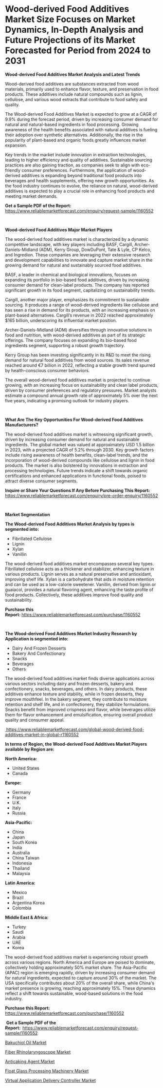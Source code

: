 <p><h1>Wood-derived Food Additives Market Size Focuses on Market Dynamics, In-Depth Analysis and Future Projections of its Market Forecasted for Period from 2024 to 2031</h1></p><p><strong>Wood-derived Food Additives Market Analysis and Latest Trends</strong></p>
<p><p>Wood-derived food additives are substances extracted from wood materials, primarily used to enhance flavor, texture, and preservation in food products. These additives include natural compounds such as lignin, cellulose, and various wood extracts that contribute to food safety and quality.</p><p>The Wood-derived Food Additives Market is expected to grow at a CAGR of 9.9% during the forecast period, driven by increasing consumer demand for natural and natural-based ingredients in food processing. Growing awareness of the health benefits associated with natural additives is fueling their adoption over synthetic alternatives. Additionally, the rise in the popularity of plant-based and organic foods greatly influences market expansion.</p><p>Key trends in the market include innovation in extraction technologies, leading to higher efficiency and quality of additives. Sustainable sourcing practices are also gaining traction, as companies seek to align with eco-friendly consumer preferences. Furthermore, the application of wood-derived additives is expanding beyond traditional food products into beverages and health supplements, offering new growth opportunities. As the food industry continues to evolve, the reliance on natural, wood-derived additives is expected to play a crucial role in enhancing food products and meeting market demands.</p></p>
<p><strong>Get a Sample PDF of the Report:&nbsp;</strong> <a href="https://www.reliablemarketforecast.com/enquiry/request-sample/1160552?utm_campaign=1110&utm_medium=2&utm_source=Github&utm_content=ia&utm_term=05122024&utm_id=wood-derived-food-additives">https://www.reliablemarketforecast.com/enquiry/request-sample/1160552</a></p>
<p>&nbsp;</p>
<p><strong>Wood-derived Food Additives Major Market Players</strong></p>
<p><p>The wood-derived food additives market is characterized by a dynamic competitive landscape, with key players including BASF, Cargill, Archer-Daniels-Midland (ADM), Kerry Group, DowDuPont, Tate & Lyle, CP Kelco, and Ingredion. These companies are leveraging their extensive research and development capabilities to innovate and capture market share in the growing demand for natural and sustainably sourced food additives.</p><p>BASF, a leader in chemical and biological innovations, focuses on expanding its portfolio in bio-based food additives, driven by increasing consumer demand for clean-label products. The company has reported significant growth in its food segment, capitalizing on sustainability trends.</p><p>Cargill, another major player, emphasizes its commitment to sustainable sourcing. It produces a range of wood-derived ingredients like cellulose and has seen a rise in demand for its products, with an increasing emphasis on plant-based alternatives. Cargill’s revenue in 2022 reached approximately $165 billion, underscoring its influential market position.</p><p>Archer-Daniels-Midland (ADM) diversifies through innovative solutions in food and nutrition, with wood-derived additives as part of its strategic offerings. The company focuses on expanding its bio-based food ingredients segment, supporting a robust growth trajectory.</p><p>Kerry Group has been investing significantly in its R&D to meet the rising demand for natural food additives from wood sources. Its sales revenue reached around €7 billion in 2022, reflecting a stable growth trend spurred by health-conscious consumer behaviors.</p><p>The overall wood-derived food additives market is projected to continue growing, with an increasing focus on sustainability and clean label products, driven by consumer preferences and regulatory pressures. Market analysts estimate a compound annual growth rate of approximately 5% over the next five years, indicating a promising outlook for industry players.</p></p>
<p>&nbsp;</p>
<p><strong>What Are The Key Opportunities For Wood-derived Food Additives Manufacturers?</strong></p>
<p><p>The wood-derived food additives market is witnessing significant growth, driven by increasing consumer demand for natural and sustainable ingredients. The global market was valued at approximately USD 1.5 billion in 2023, with a projected CAGR of 5.2% through 2030. Key growth factors include rising awareness of health benefits, clean-label trends, and the incorporation of wood-derived compounds like cellulose and lignin in food products. The market is also bolstered by innovations in extraction and processing technologies. Future trends indicate a shift towards organic certifications and enhanced applications in functional foods, poised to attract diverse consumer segments.</p></p>
<p><strong>Inquire or Share Your Questions If Any Before Purchasing This Report:</strong> <a href="https://www.reliablemarketforecast.com/enquiry/pre-order-enquiry/1160552?utm_campaign=1110&utm_medium=2&utm_source=Github&utm_content=ia&utm_term=05122024&utm_id=wood-derived-food-additives">https://www.reliablemarketforecast.com/enquiry/pre-order-enquiry/1160552</a></p>
<p>&nbsp;</p>
<p><strong>Market Segmentation</strong></p>
<p><strong>The Wood-derived Food Additives Market Analysis by types is segmented into:</strong></p>
<p><ul><li>Fibrillated Cellulose</li><li>Lignin</li><li>Xylan</li><li>Vanillin</li></ul></p>
<p><p>The wood-derived food additives market encompasses several key types. Fibrillated cellulose acts as a thickener and stabilizer, enhancing texture in various products. Lignin serves as a natural preservative and antioxidant, improving shelf life. Xylan is a carbohydrate that aids in moisture retention and can be used as a low-calorie sweetener. Vanillin, derived from lignin or guaiacol, provides a natural flavoring agent, enhancing the taste profile of food products. Collectively, these additives improve food quality and sustainability.</p></p>
<p><strong>Purchase this Report:&nbsp;</strong><a href="https://www.reliablemarketforecast.com/purchase/1160552?utm_campaign=1110&utm_medium=2&utm_source=Github&utm_content=ia&utm_term=05122024&utm_id=wood-derived-food-additives">https://www.reliablemarketforecast.com/purchase/1160552</a></p>
<p>&nbsp;</p>
<p><strong>The Wood-derived Food Additives Market Industry Research by Application is segmented into:</strong></p>
<p><ul><li>Dairy And Frozen Desserts</li><li>Bakery And Confectionary</li><li>Snacks</li><li>Beverages</li><li>Others</li></ul></p>
<p><p>The wood-derived food additives market finds diverse applications across various sectors including dairy and frozen desserts, bakery and confectionery, snacks, beverages, and others. In dairy products, these additives enhance texture and stability, while in frozen desserts, they improve mouthfeel. In the bakery segment, they contribute to moisture retention and shelf life, and in confectionery, they stabilize formulations. Snacks benefit from improved crispness and flavor, while beverages utilize them for flavor enhancement and emulsification, ensuring overall product quality and consumer appeal.</p></p>
<p><a href="https://www.reliablemarketforecast.com/global-wood-derived-food-additives-market-in-global-r1160552?utm_campaign=1110&utm_medium=2&utm_source=Github&utm_content=ia&utm_term=05122024&utm_id=wood-derived-food-additives">&nbsp;https://www.reliablemarketforecast.com/global-wood-derived-food-additives-market-in-global-r1160552</a></p>
<p><strong>In terms of Region, the Wood-derived Food Additives Market Players available by Region are:</strong></p>
<p>
    <p> <strong> North America: </strong>
        <ul>
            <li>United States</li>
            <li>Canada</li>
        </ul>
        </p> 
    <p> <strong> Europe: </strong>
        <ul>
            <li>Germany</li>
            <li>France</li>
            <li>U.K.</li>
            <li>Italy</li>
            <li>Russia</li>
        </ul>
        </p> 
    <p> <strong> Asia-Pacific: </strong>
        <ul>
            <li>China</li>
            <li>Japan</li>
            <li>South Korea</li>
            <li>India</li>
            <li>Australia</li>
            <li>China Taiwan</li>
            <li>Indonesia</li>
            <li>Thailand</li>
            <li>Malaysia</li>
        </ul>
        </p> 
    <p> <strong> Latin America: </strong>
        <ul>
            <li>Mexico</li>
            <li>Brazil</li>
            <li>Argentina Korea</li>
            <li>Colombia</li>
        </ul>
        </p> 
    <p> <strong> Middle East & Africa: </strong>
        <ul>
            <li>Turkey</li>
            <li>Saudi</li>
            <li>Arabia</li>
            <li>UAE</li>
            <li>Korea</li>
        </ul>
    </p>
    </p>
<p><p>The wood-derived food additives market is experiencing robust growth across various regions. North America and Europe are poised to dominate, collectively holding approximately 50% market share. The Asia-Pacific (APAC) region is emerging rapidly, driven by increasing consumer demand for natural ingredients, expected to capture around 30% of the market. The USA specifically contributes about 20% of the overall share, while China's market presence is growing, reaching approximately 15%. These dynamics reflect a shift towards sustainable, wood-based solutions in the food industry.</p></p>
<p><strong>Purchase this Report: </strong><a href="https://www.reliablemarketforecast.com/purchase/1160552?utm_campaign=1110&utm_medium=2&utm_source=Github&utm_content=ia&utm_term=05122024&utm_id=wood-derived-food-additives">https://www.reliablemarketforecast.com/purchase/1160552</a></p>
<p>&nbsp;<strong>Get a Sample PDF of the Report:&nbsp;&nbsp;</strong><a href="https://www.reliablemarketforecast.com/enquiry/request-sample/1160552?utm_campaign=1110&utm_medium=2&utm_source=Github&utm_content=ia&utm_term=05122024&utm_id=wood-derived-food-additives">https://www.reliablemarketforecast.com/enquiry/request-sample/1160552</a></p>
<p><strong></strong></p>
<p><p><a href="https://www.linkedin.com/pulse/close-examination-bakuchiol-oil-market-size-scopeprojected-kzcre?utm_campaign=1110&utm_medium=2&utm_source=Github&utm_content=ia&utm_term=05122024&utm_id=wood-derived-food-additives">Bakuchiol Oil Market</a></p><p><a href="https://issuu.com/reportprime-2/docs/fiber-rhinolaryngoscope-market-size-2030.pptx?utm_campaign=1110&utm_medium=2&utm_source=Github&utm_content=ia&utm_term=05122024&utm_id=wood-derived-food-additives">Fiber Rhinolaryngoscope Market</a></p><p><a href="https://www.linkedin.com/pulse/breaking-down-anticaking-agent-market-growth-63-cagr-expected-fqrwe?utm_campaign=1110&utm_medium=2&utm_source=Github&utm_content=ia&utm_term=05122024&utm_id=wood-derived-food-additives">Anticaking Agent Market</a></p><p><a href="https://issuu.com/reportprime-2/docs/float-glass-processing-machinery-market-size-2030.?utm_campaign=1110&utm_medium=2&utm_source=Github&utm_content=ia&utm_term=05122024&utm_id=wood-derived-food-additives">Float Glass Processing Machinery Market</a></p><p><a href="https://www.linkedin.com/pulse/growing-demand-virtual-application-delivery-controller-market-rntfe?utm_campaign=1110&utm_medium=2&utm_source=Github&utm_content=ia&utm_term=05122024&utm_id=wood-derived-food-additives">Virtual Application Delivery Controller Market</a></p></p>